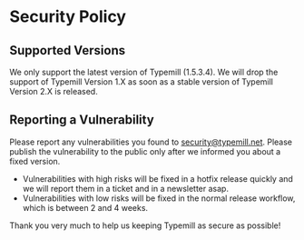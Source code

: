 # Security Policy

## Supported Versions

We only support the latest version of Typemill (1.5.3.4). We will drop the support of Typemill Version 1.X as soon as a stable version of Typemill Version 2.X is released.

## Reporting a Vulnerability

Please report any vulnerabilities you found to security@typemill.net. Please publish the vulnerability to the public only after we informed you about a fixed version.

* Vulnerabilities with high risks will be fixed in a hotfix release quickly and we will report them in a ticket and in a newsletter asap. 
* Vulnerabilities with low risks will be fixed in the normal release workflow, which is between 2 and 4 weeks.

Thank you very much to help us keeping Typemill as secure as possible!
